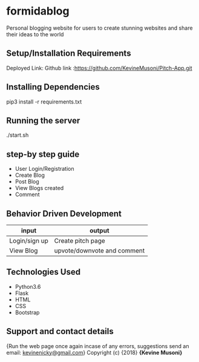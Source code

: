 # formidablog
Personal blogging website for users to create stunning websites and share their ideas to the world 

## Setup/Installation Requirements 
Deployed Link:
Github link :https://github.com/KevineMusoni/Pitch-App.git

## Installing Dependencies
pip3 install -r requirements.txt

## Running the server
./start.sh

## step-by step guide
*  User Login/Registration
*  Create Blog
*  Post Blog
*  View Blogs created
*  Comment

## Behavior Driven Development
| input              | output                     |
|---------------     |---------------             |
| Login/sign up      | Create pitch page          |
| View Blog          | upvote/downvote and comment|

## Technologies Used
* Python3.6
* Flask
* HTML
* CSS
* Bootstrap

## Support and contact details
{Run the web page once again incase of any errors,
suggestions
send an email: kevinenicky@gmail.com}
Copyright (c) {2018} **{Kevine Musoni}**
